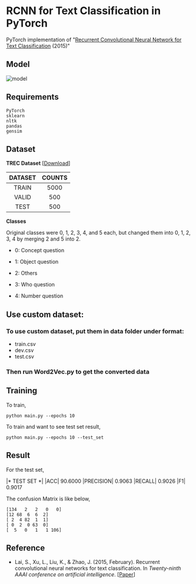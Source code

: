 # RCNN for Text Classification in PyTorch

PyTorch implementation of "[Recurrent Convolutional Neural Network for Text Classification](http://zhengyima.com/my/pdfs/Textrcnn.pdf) (2015)"



## Model

![model](https://user-images.githubusercontent.com/53588015/96370598-5c3b7100-1199-11eb-9bbe-903d4ba8aeda.png)



## Requirements

```
PyTorch
sklearn
nltk
pandas
gensim
```



## Dataset

 **TREC Dataset** [[Download](https://www.kaggle.com/datasets/thedevastator/the-trec-question-classification-dataset-a-longi?resource=download)] 

| DATASET | COUNTS  |
| :-----: | :-----: |
|  TRAIN  | 5000 |
|  VALID  | 500  |
|  TEST   |  500  |

**Classes**

Original classes were 0, 1, 2, 3, 4, and 5 each, but changed them into 0, 1, 2, 3, 4 by merging 2 and 5 into 2.

* 0: Concept question

* 1: Object question

* 2: Others

* 3: Who question

* 4: Number question 

## Use custom dataset:

### To use custom dataset, put them in data folder under format: 
- train.csv
- dev.csv
- test.csv
### Then run Word2Vec.py to get the converted data

## Training

To train,

```
python main.py --epochs 10
```

To train and want to see test set result,

```
python main.py --epochs 10 --test_set
```



## Result


For the test set,

|* TEST SET *| |ACC| 90.6000 |PRECISION| 0.9063 |RECALL| 0.9026 |F1| 0.9017

The confusion Matrix is like below,

```
[134   2   2   0   0]
[12 68  6  6  2]
[ 2  4 82  1  1]
[ 0  2  0 63  0]
[  5   0   1   1 106]
```



## Reference

* Lai, S., Xu, L., Liu, K., & Zhao, J. (2015, February). Recurrent convolutional neural networks for text classification. In *Twenty-ninth AAAI conference on artificial intelligence*. [[Paper](http://zhengyima.com/my/pdfs/Textrcnn.pdf)]
